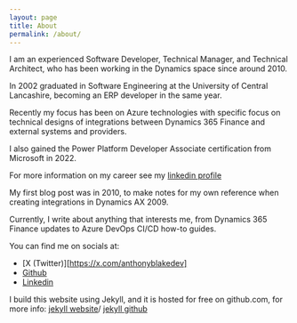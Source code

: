 ```yaml
---
layout: page
title: About
permalink: /about/
---
```


I am an experienced Software Developer, Technical Manager, and Technical Architect, who has been working in the Dynamics space since around 2010. 

In 2002 graduated in Software Engineering at the University of Central Lancashire, becoming an ERP developer in the same year.

Recently my focus has been on Azure technologies with specific focus on technical designs of integrations between Dynamics 365 Finance and external systems and providers. 

I also gained the Power Platform Developer Associate certification from Microsoft in 2022.

For more information on my career see my [linkedin profile](https://www.linkedin.com/in/anthonyblakedynamics/) 

My first blog post was in 2010, to make notes for my own reference when creating integrations in Dynamics AX 2009.

Currently, I write about anything that interests me, from Dynamics 365 Finance updates to Azure DevOps CI/CD how-to guides.

You can find me on socials at:
- [X (Twitter)][https://x.com/anthonyblakedev]
- [Github](https://github.com/anthonyblake)
- [Linkedin](https://www.linkedin.com/in/anthonyblakedynamics/) 

I build this website using Jekyll, and it is hosted for free on github.com, for more info:
[jekyll website][jekyll-organization]/
[jekyll github](https://github.com/jekyll/jekyll)


[jekyll-organization]: https://github.com/jekyll
